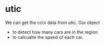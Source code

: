 # utic
We can get the cctv data from utic.
Our object 
 - to detect how many cars are in the region
 - to calcualte the speed of each car.
 
